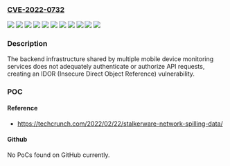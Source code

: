 ### [CVE-2022-0732](https://cve.mitre.org/cgi-bin/cvename.cgi?name=CVE-2022-0732)
![](https://img.shields.io/static/v1?label=Product&message=Copy9&color=blue)
![](https://img.shields.io/static/v1?label=Product&message=ExactSpy&color=blue)
![](https://img.shields.io/static/v1?label=Product&message=FoneTracker&color=blue)
![](https://img.shields.io/static/v1?label=Product&message=GuestSpy&color=blue)
![](https://img.shields.io/static/v1?label=Product&message=MxSpy&color=blue)
![](https://img.shields.io/static/v1?label=Product&message=SecondClone&color=blue)
![](https://img.shields.io/static/v1?label=Product&message=The%20Truth%20Spy&color=blue)
![](https://img.shields.io/static/v1?label=Product&message=TheSpyApp&color=blue)
![](https://img.shields.io/static/v1?label=Product&message=iSpyoo&color=blue)
![](https://img.shields.io/static/v1?label=Version&message=n%2Fa&color=blue)
![](https://img.shields.io/static/v1?label=Vulnerability&message=CWE-284%20Improper%20Access%20Control&color=brighgreen)

### Description

The backend infrastructure shared by multiple mobile device monitoring services does not adequately authenticate or authorize API requests, creating an IDOR (Insecure Direct Object Reference) vulnerability.

### POC

#### Reference
- https://techcrunch.com/2022/02/22/stalkerware-network-spilling-data/

#### Github
No PoCs found on GitHub currently.

